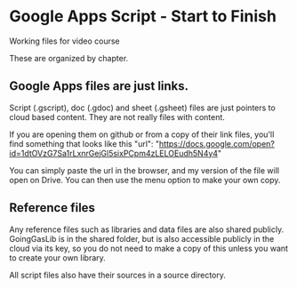 # Google Apps Script - Start to Finish
Working files for video course

These are organized by chapter. 

## Google Apps files are just links.
Script (.gscript), doc (.gdoc) and sheet (.gsheet) files are just pointers to cloud based content. 
They are not really files with content.

If you are opening them on github or from a copy of their link files,
you'll find something that looks like this
"url": "https://docs.google.com/open?id=1dtOVzG7Sa1rLxnrGejGl5sixPCpm4zLELOEudh5N4y4"

You can simply paste the url in the browser, and my version of the file will open on Drive.
You can then use the menu option to make your own copy.

## Reference files
Any reference files such as libraries and data files are also shared publicly. 
GoingGasLib is in the shared folder, but is also accessible publicly in the cloud via its key, so you do not need to make a copy of this unless you want to create your own library.

All script files also have their sources in a source directory.
